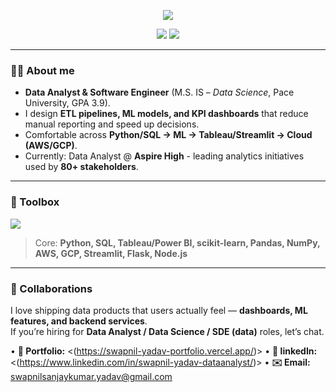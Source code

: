 <!-- Centered headline & quick links -->
<p align="center">
  <img src="https://readme-typing-svg.demolab.com?font=Inter&weight=600&size=28&duration=3000&pause=700&color=63E7F9&center=true&vCenter=true&width=900&lines=Hi+%F0%9F%91%8B%2C+I'm+Swapnil+Yadav;Data+Analyst+%2B+Software+Engineer;Python+%7C+SQL+%7C+Tableau+%7C+AWS%2FGCP;I+build+systems+where+data+%E2%86%92+insight+%E2%86%92+impact." />
</p>

<p align="center">
  <a href="https://swapnil-yadav-portfolio.vercel.app/"><img src="https://img.shields.io/badge/Portfolio-111827?style=for-the-badge&logo=vercel"></a>
  <a href="https://www.linkedin.com/in/swapnil-yadav-dataanalyst/"><img src="https://img.shields.io/badge/LinkedIn-0A66C2?style=for-the-badge&logo=linkedin&logoColor=white"></a>
</p>

---
### 👨‍💻 About me
- **Data Analyst & Software Engineer** (M.S. IS – *Data Science*, Pace University, GPA 3.9).
- I design **ETL pipelines, ML models, and KPI dashboards** that reduce manual reporting and speed up decisions.
- Comfortable across **Python/SQL → ML → Tableau/Streamlit → Cloud (AWS/GCP)**.
- Currently: Data Analyst @ **Aspire High** - leading analytics initiatives used by **80+ stakeholders**.

---

### 🔧 Toolbox
<p align="left">
  <img src="https://skillicons.dev/icons?i=python,sklearn,sqlite,postgresql,mongodb,fastapi,flask,postgres,tableau,github,git,aws,gcp,vercel,render,js,nodejs,react,streamlit,tensorflow" />
</p>

> Core: **Python, SQL, Tableau/Power BI, scikit-learn, Pandas, NumPy, AWS, GCP, Streamlit, Flask, Node.js**

---

### 🤝 Collaborations
I love shipping data products that users actually feel — **dashboards, ML features, and backend services**.  
If you’re hiring for **Data Analyst / Data Science  / SDE (data)** roles, let’s chat.

• **🔗 Portfolio:** <(https://swapnil-yadav-portfolio.vercel.app/)> 
• **🔗 linkedIn:** <(https://www.linkedin.com/in/swapnil-yadav-dataanalyst/)>
• **✉️ Email:** swapnilsanjaykumar.yadav@gmail.com
